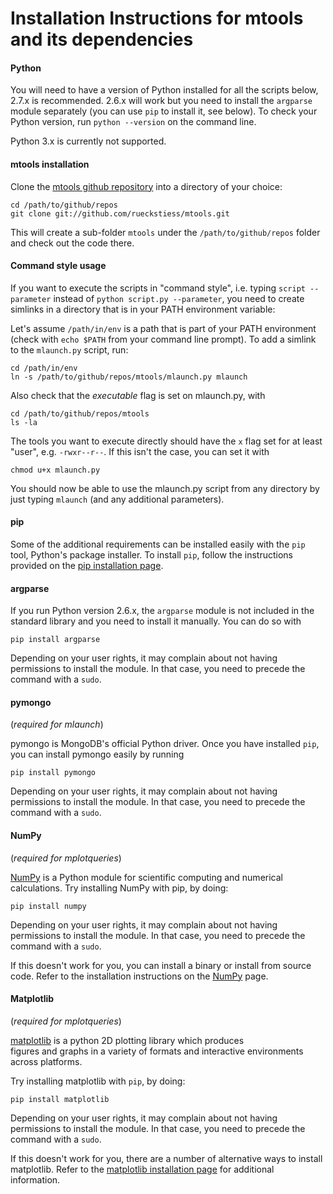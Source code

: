 Installation Instructions for mtools and its dependencies
=========================================================


#### Python
You will need to have a version of Python installed for all the scripts
below, 2.7.x is recommended. 2.6.x will work but you need to install the `argparse` 
module separately (you can use `pip` to install it, see below). To check your
Python version, run `python --version` on the command line.

Python 3.x is currently not supported.


#### mtools installation

Clone the [mtools github repository](https://github.com/rueckstiess/mtools) into a 
directory of your choice:

	cd /path/to/github/repos
    git clone git://github.com/rueckstiess/mtools.git

This will create a sub-folder `mtools` under the `/path/to/github/repos` folder 
and check out the code there.

#### Command style usage
If you want to execute the scripts in "command style", i.e. typing 
`script --parameter` instead of `python script.py --parameter`, you need to create 
simlinks in a directory that is in your PATH environment variable:

Let's assume `/path/in/env` is a path that is part of your PATH environment 
(check with `echo $PATH` from your command line prompt). To add a simlink to the
`mlaunch.py` script, run:

    cd /path/in/env
    ln -s /path/to/github/repos/mtools/mlaunch.py mlaunch

Also check that the _executable_ flag is set on mlaunch.py, with

    cd /path/to/github/repos/mtools
    ls -la

The tools you want to execute directly should have the `x` flag set for at least "user", 
e.g. `-rwxr--r--`. If this isn't the case, you can set it with

    chmod u+x mlaunch.py

You should now be able to use the mlaunch.py script from any directory by just 
typing `mlaunch` (and any additional parameters).



#### pip

Some of the additional requirements can be installed easily with the `pip` tool, Python's
package installer. To install `pip`, follow the instructions provided on the 
[pip installation page](http://www.pip-installer.org/en/latest/installing.html#using-the-installer).


#### argparse

If you run Python version 2.6.x, the `argparse` module is not included in the standard library and
you need to install it manually. You can do so with

    pip install argparse

Depending on your user rights, it may complain about not having permissions to install the module. 
In that case, you need to precede the command with a `sudo`.


#### pymongo

(_required for mlaunch_)

pymongo is MongoDB's official Python driver. Once you have installed `pip`, you can install 
pymongo easily by running

    pip install pymongo

Depending on your user rights, it may complain about not having permissions to install the module. 
In that case, you need to precede the command with a `sudo`.


#### NumPy

(_required for mplotqueries_)

[NumPy](http://numpy.scipy.org/) is a Python module for scientific computing and numerical calculations.
Try installing NumPy with pip, by doing:

    pip install numpy

Depending on your user rights, it may complain about not having permissions to install the module. 
In that case, you need to precede the command with a `sudo`.

If this doesn't work for you, you can install a binary or install from source code. Refer to the 
installation instructions on the [NumPy](http://numpy.scipy.org/) page.


#### Matplotlib

(_required for mplotqueries_)

[matplotlib](http://matplotlib.org/) is a python 2D plotting library which produces  
figures and graphs in a variety of formats and interactive environments across platforms.

Try installing matplotlib with `pip`, by doing:

    pip install matplotlib

Depending on your user rights, it may complain about not having permissions to install the module. 
In that case, you need to precede the command with a `sudo`.

If this doesn't work for you, there are a number of alternative ways to install matplotlib. Refer
to the [matplotlib installation page](http://matplotlib.org/users/installing.html) for additional
information.

